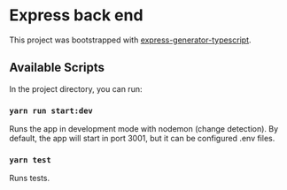 # Express back end

This project was bootstrapped with [express-generator-typescript](https://www.npmjs.com/package/express-generator-typescript).

## Available Scripts

In the project directory, you can run:

### `yarn run start:dev`

Runs the app in development mode with nodemon (change detection). By default, the app will start in port 3001, but it can be configured .env files.

### `yarn test`

Runs tests.
